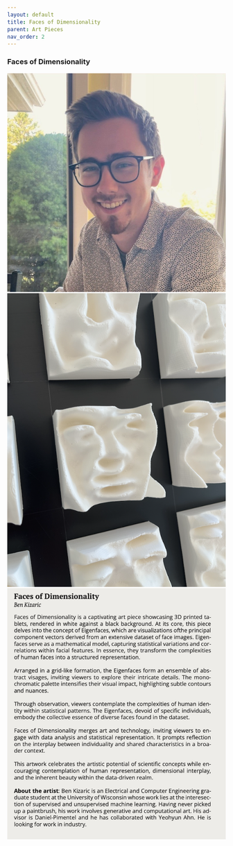 ```yaml
---
layout: default
title: Faces of Dimensionality
parent: Art Pieces
nav_order: 2
---
```


### Faces of Dimensionality

<div class="container">
    <div class="row-fluid">
        <div class="span2">
            <a href="../../../assets/pics/BenKizaric.jpeg">
            <img src="../../../assets/pics/BenKizaric.jpeg" heigth="320">
            </a>
        </div>
        <div class="span5">
            <a href="../../../assets/pics/faces.png">
            <img src="../../../assets/pics/faces.png" heigth="320">
            </a> 
            <a href="../../../assets/pics/faces-text.png">
            <img src="../../../assets/pics/faces-text.png" heigth="320">
            </a>
        </div>
    </div>
</div>

